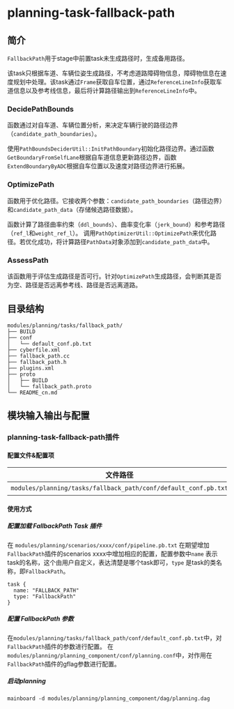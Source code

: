 planning-task-fallback-path
===========================

## 简介

`FallbackPath`用于stage中前置task未生成路径时，生成备用路径。

该task只根据车道、车辆位姿生成路径，不考虑道路障碍物信息，障碍物信息在速度规划中处理。该task通过`Frame`获取自车位置，通过`ReferenceLineInfo`获取车道信息以及参考线信息，最后将计算路径输出到`ReferenceLineInfo`中。

### DecidePathBounds

函数通过对自车道、车辆位置分析，来决定车辆行驶的路径边界（`candidate_path_boundaries`）。

使用`PathBoundsDeciderUtil::InitPathBoundary`初始化路径边界。通过函数`GetBoundaryFromSelfLane`根据自车道信息更新路径边界，函数`ExtendBoundaryByADC`根据自车位置以及速度对路径边界进行拓展。

### OptimizePath

函数用于优化路径。它接收两个参数：`candidate_path_boundaries`（路径边界）和`candidate_path_data`（存储候选路径数据）。

函数计算了路径曲率约束（`ddl_bounds`）、曲率变化率（`jerk_bound`）和参考路径（`ref_l`和`weight_ref_l`）。
调用`PathOptimizerUtil::OptimizePath`来优化路径。若优化成功，将计算路径`PathData`对象添加到`candidate_path_data`中。

### AssessPath

该函数用于评估生成路径是否可行。针对`OptimizePath`生成路径，会判断其是否为空、路径是否远离参考线、路径是否远离道路。

## 目录结构

```shell
modules/planning/tasks/fallback_path/
├── BUILD
├── conf
│   └── default_conf.pb.txt
├── cyberfile.xml
├── fallback_path.cc
├── fallback_path.h
├── plugins.xml
├── proto
│   ├── BUILD
│   └── fallback_path.proto
└── README_cn.md
```

## 模块输入输出与配置

### planning-task-fallback-path插件

#### 配置文件&配置项


| 文件路径                                                        | 类型/结构                            | <div style="width: 300pt">说明</div> |
| --------------------------------------------------------------- | ------------------------------------ | ------------------------------------ |
| `modules/planning/tasks/fallback_path/conf/default_conf.pb.txt` | apollo::planning::FallbackPathConfig | FallbackPath 的配置文件              |

#### 使用方式

##### 配置加载 FallbackPath Task 插件

在 `modules/planning/scenarios/xxxx/conf/pipeline.pb.txt` 在期望增加`FallbackPath`插件的scenarios xxxx中增加相应的配置，配置参数中`name` 表示task的名称，这个由用户自定义，表达清楚是哪个task即可，`type` 是task的类名称，即`FallbackPath`。

```
task {
  name: "FALLBACK_PATH"
  type: "FallbackPath"
}
```

##### 配置 FallbackPath 参数

在`modules/planning/tasks/fallback_path/conf/default_conf.pb.txt`中，对`FallbackPath`插件的参数进行配置。
在`modules/planning/planning_component/conf/planning.conf`中，对作用在`FallbackPath`插件的gflag参数进行配置。

##### 启动planning

```shell
mainboard -d modules/planning/planning_component/dag/planning.dag
```
